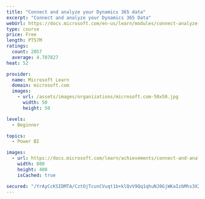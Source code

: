 ```yaml
---
title: "Connect and analyze your Dynamics 365 data​"
excerpt: "Connect and analyze your Dynamics 365 Data​"
webUrl: https://docs.microsoft.com/en-us/learn/modules/connect-analyze-dynamics-365-data/
type: course
price: Free
length: PT57M
ratings:
  count: 2057
  average: 4.707827
heat: 52

provider:
  name: Microsoft Learn
  domain: microsoft.com
  images:
    - url: /assets/images/organizations/microsoft.com-50x50.jpg
      width: 50
      height: 50

levels:
  - Beginner

topics:
  - Power BI

images:
  - url: https://docs.microsoft.com/learn/achievements/connect-and-analyze-your-microsoft-dynamics-365-data-social.png
    width: 800
    height: 400
    isCached: true

secured: "/YrAyCcKSIDMTA/CztOjTcunCVuqt1b+klQvV9Qq1qhuNJ0GjWKaIzbMhs3X2AZa5KaANBOkyEL21Q1F5uNMAYPMmFoCTTihatoAEzwwwMJybTUdAQt3KGTKjWYNhJv1VYDvO4j7YcS+RArXXdkR1kok0KimPNTLMTNzKwykfhb+Nqgy0f0NP+ChjhAA+mUtjLhyk7J6kKwJu7UwXw1z03X2lS4PEf44YTiZY1Jf9tXi9jJI7BgdlON/C6Sl9P2ox3S+Kklf9wyhto7ztnbsc9PSqnDHozMFIcD3BHNd5pgMuwdxEkJvzq4/5bS1UxV79APqGqqT453df8uSh1evuoXwf/vvl4f7I1Qby/Zbk0BJ4XrvUj0lAY8BbPtw9L4WxKrh+BrVzrPPwBU16DPHYRmpGlbzdHKoE6SEHhSx1dw=;yCnZ/CzFSZQHSFpOwuwx1g=="
---
```


